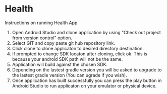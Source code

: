 # Health


Instructions on running Health App 
1. Open Android Studio and clone application by using "Check out project from version control" option.
2. Select GIT and copy paste git hub repository link.
3. Click clone to clone applicaton to desired directory destination.
4. If prompted to change SDK locaton after cloning, click ok. This is because your android SDK path will not be the same.
5. Application will build against the chosen SDK.
6. Depending on the lastest gradle version you will be asked to upgrade to the lastest gradle version (You can ugrade if you wish).
7. Once application has built successfully you can press the play button in Android Studio to run applicaton on your emulator or physical device.
